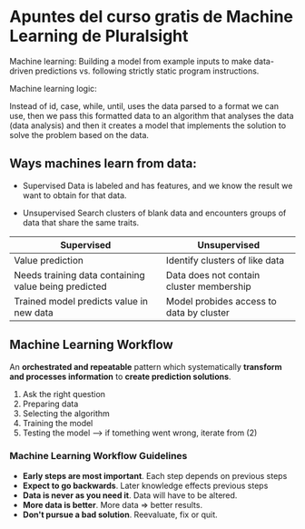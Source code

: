 # Apuntes del curso gratis de Machine Learning de Pluralsight

Machine learning: Building a model from example inputs to make data-driven predictions vs. following strictly static program instructions.

Machine learning logic:

Instead of id, case, while, until, uses the data parsed to a format we can use, then we pass this formatted data to an algorithm that analyses the data (data analysis) and then it creates a model that implements the solution to solve the problem based on the data.


## Ways machines learn from data:

* Supervised
    Data is labeled and has features, and we know the result we want to obtain for that data.

* Unsupervised
    Search clusters of blank data and encounters groups of data that share the same traits.


|**Supervised**|**Unsupervised**|
|---|---|
|Value prediction|Identify clusters of like data|
|Needs training data containing value being predicted|Data does not contain cluster membership|
|Trained model predicts value in new data|Model probides access to data by cluster|


## Machine Learning Workflow

An **orchestrated and repeatable** pattern which systematically **transform and processes information** to **create prediction solutions**.

1. Ask the right question
2. Preparing data
3. Selecting the algorithm
4. Training the model
5. Testing the model --> if tomething went wrong, iterate from (2)

### Machine Learning Workflow Guidelines
- **Early steps are most important**. Each step depends on previous steps
- **Expect to go backwards**. Later knowledge effects previous steps
- **Data is never as you need it**. Data will have to be altered.
- **More data is better**. More data => better results.
- **Don't pursue a bad solution**. Reevaluate, fix or quit.






